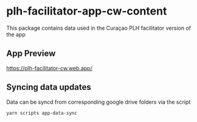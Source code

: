 # plh-facilitator-app-cw-content
This package contains data used in the Curaçao PLH facilitator version of the app

## App Preview
https://plh-facilitator-cw.web.app/

## Syncing data updates
Data can be syncd from corresponding google drive folders via the script
```
yarn scripts app-data-sync
```
